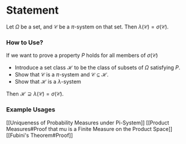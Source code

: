 # Statement

Let $\Omega$ be a set, and $\mathcal{C}$ be a $\pi$-system on that set. Then $\lambda(\mathcal{C}) = \sigma(\mathcal{C})$.

### How to Use?

If we want to prove a property $P$ holds for all members of $\sigma(\mathcal{C})$ 

- Introduce a set class $\mathcal{H}$ to be the class of subsets of $\Omega$ satisfying $P$.
- Show that $\mathcal{C}$ is a $\pi$-system and $\mathcal{C} \subseteq \mathcal{H}$.
- Show that $\mathcal{H}$ is a $\lambda$-system

Then $\mathcal{H} \supseteq \lambda(\mathcal{C}) = \sigma(\mathcal{C})$.

### Example Usages

[[Uniqueness of Probability Measures under Pi-System]]
[[Product Measures#Proof that mu is a Finite Measure on the Product Space]]
[[Fubini's Theorem#Proof]]


